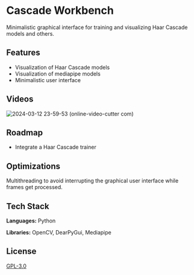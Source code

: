 
# Cascade Workbench

Minimalistic graphical interface for training and visualizing Haar Cascade models and others.

## Features

- Visualization of Haar Cascade models
- Visualization of mediapipe models
- Minimalistic user interface


## Videos

![2024-03-12 23-59-53 (online-video-cutter com)](https://github.com/VargasCardona/Cascade-Workbench/assets/142677238/1a05ce12-9ab3-49c4-afe0-ca326e67b948)


## Roadmap

- Integrate a Haar Cascade trainer


## Optimizations

Multithreading to avoid interrupting the graphical user interface while frames get processed.


## Tech Stack

**Languages:** Python

**Libraries:** OpenCV, DearPyGui, Mediapipe


## License

[GPL-3.0](https://www.gnu.org/licenses/)

